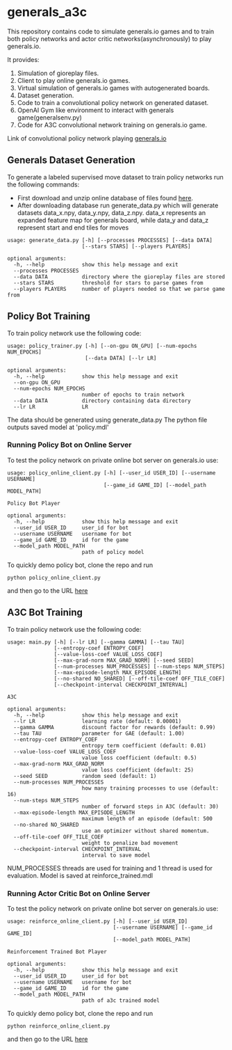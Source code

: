 # generals_a3c
This repository contains code to simulate generals.io games and to train both policy networks
and actor critic networks(asynchronously) to play generals.io.

It provides:
1. Simulation of gioreplay files.
2. Client to play online generals.io games.
3. Virtual simulation of generals.io games with autogenerated boards.
4. Dataset generation.
5. Code to train a convolutional policy network on generated dataset.
6. OpenAI Gym like environment to interact with generals game(generalsenv.py)
7. Code for A3C convolutional network training on generals.io game. 

Link of convolutional policy network playing [generals.io](http://bot.generals.io/replays/Be0wkw2t-)

## Generals Dataset Generation

To generate a labeled supervised move dataset to train policy networks run the following commands:

* First download and unzip online database of files found [here](http://dev.generals.io/replays).
* After downloading database run generate_data.py which will generate datasets data_x.npy, data_y.npy, data_z.npy. data_x represents an expanded feature map for generals board, while data_y and data_z represent start and end tiles for moves
```
usage: generate_data.py [-h] [--processes PROCESSES] [--data DATA]
                        [--stars STARS] [--players PLAYERS]

optional arguments:
  -h, --help            show this help message and exit
  --processes PROCESSES
  --data DATA           directory where the gioreplay files are stored
  --stars STARS         threshold for stars to parse games from
  --players PLAYERS     number of players needed so that we parse game from
```

## Policy Bot Training 

To train policy network use the following code:
```
usage: policy_trainer.py [-h] [--on-gpu ON_GPU] [--num-epochs NUM_EPOCHS]
                         [--data DATA] [--lr LR]

optional arguments:
  -h, --help            show this help message and exit
  --on-gpu ON_GPU
  --num-epochs NUM_EPOCHS
                        number of epochs to train network
  --data DATA           directory containing data directory
  --lr LR               LR
```

The data should be generated using generate_data.py
The python file outputs saved model at 'policy.mdl'

### Running Policy Bot on Online Server

To test the policy network on private online bot server on generals.io use:
```
usage: policy_online_client.py [-h] [--user_id USER_ID] [--username USERNAME]
                               [--game_id GAME_ID] [--model_path MODEL_PATH]

Policy Bot Player

optional arguments:
  -h, --help            show this help message and exit
  --user_id USER_ID     user_id for bot
  --username USERNAME   username for bot
  --game_id GAME_ID     id for the game
  --model_path MODEL_PATH
                        path of policy model
```

To quickly demo policy bot, clone the repo and run 
```
python policy_online_client.py
```
and then go to the URL [here](http://bot.generals.io/games/viz0)

## A3C Bot Training 

To train policy network use the following code:
```
usage: main.py [-h] [--lr LR] [--gamma GAMMA] [--tau TAU]
               [--entropy-coef ENTROPY_COEF]
               [--value-loss-coef VALUE_LOSS_COEF]
               [--max-grad-norm MAX_GRAD_NORM] [--seed SEED]
               [--num-processes NUM_PROCESSES] [--num-steps NUM_STEPS]
               [--max-episode-length MAX_EPISODE_LENGTH]
               [--no-shared NO_SHARED] [--off-tile-coef OFF_TILE_COEF]
               [--checkpoint-interval CHECKPOINT_INTERVAL]

A3C

optional arguments:
  -h, --help            show this help message and exit
  --lr LR               learning rate (default: 0.00001)
  --gamma GAMMA         discount factor for rewards (default: 0.99)
  --tau TAU             parameter for GAE (default: 1.00)
  --entropy-coef ENTROPY_COEF
                        entropy term coefficient (default: 0.01)
  --value-loss-coef VALUE_LOSS_COEF
                        value loss coefficient (default: 0.5)
  --max-grad-norm MAX_GRAD_NORM
                        value loss coefficient (default: 25)
  --seed SEED           random seed (default: 1)
  --num-processes NUM_PROCESSES
                        how many training processes to use (default: 16)
  --num-steps NUM_STEPS
                        number of forward steps in A3C (default: 30)
  --max-episode-length MAX_EPISODE_LENGTH
                        maximum length of an episode (default: 500
  --no-shared NO_SHARED
                        use an optimizer without shared momentum.
  --off-tile-coef OFF_TILE_COEF
                        weight to penalize bad movement
  --checkpoint-interval CHECKPOINT_INTERVAL
                        interval to save model
```

NUM_PROCESSES threads are used for training and 1 thread is used for evaluation. Model
is saved at reinforce_trained.mdl

### Running Actor Critic Bot on Online Server

To test the policy network on private online bot server on generals.io use:
```
usage: reinforce_online_client.py [-h] [--user_id USER_ID]
                                  [--username USERNAME] [--game_id GAME_ID]
                                  [--model_path MODEL_PATH]

Reinforcement Trained Bot Player

optional arguments:
  -h, --help            show this help message and exit
  --user_id USER_ID     user_id for bot
  --username USERNAME   username for bot
  --game_id GAME_ID     id for the game
  --model_path MODEL_PATH
                        path of a3c trained model
```

To quickly demo policy bot, clone the repo and run 
```
python reinforce_online_client.py
```
and then go to the URL [here](http://bot.generals.io/games/viz0)


